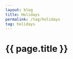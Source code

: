 ```yaml
---
layout: blog
title: Holidays
permalink: /tag/holidays
tag: holidays
---
```


<h1>{{ page.title }}</h1>
